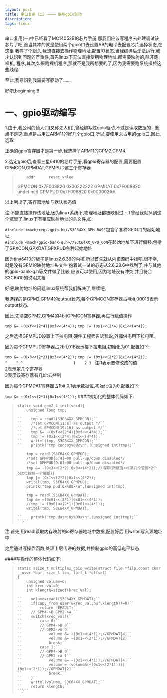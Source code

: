 ```yaml
---
layout: post
title: 串口复用（二）———— 编写gpio驱动
discription: 
tags: linux
---
```

  串口复用(一)中已经看了MC14052B的芯片手册,那我们应该写程序去处理调试该芯片了吧,首当其冲的就是使用两个gpio口去设置AB的电平去配置芯片选择状态,在这里
  我摔了个跟头,我想直接去操作物理地址,配置IO状态,当我编译后无法运行,我才认识到问题的严重性,首先linux下无法直接使用物理地址,都需要映射的,除非跑裸机,
  程序,其次,如果跑裸机程序,那就不是我所想要的了,因为我需要跑系统操控这些线程.  
  
  至此,我意识到我需要写驱动了......
  
  好吧,beginning!!!

 一、gpio驱动编写
=====
  1.由于,我公司的仙人们(又称先人们),曾经编写过gpio驱动,不过是读取数据的...重点不是这,重点是占用过ARM11的好几个gpio口,所以,要使用未占用的gpio口,因此,选取
  
  正确的gpio寄存器才是第一步,我选择了ARM11的GPM2,GPM4.

  2.选定gpio后,查看三星6410的芯片手册,看gpio寄存器的配置,需要配置GPMCON,GPMDAT,GPMPUD这三个寄存器
>         addr   	reset_value
>  GPMCON 0x7F008820 0x00222222
>  GPMDAT 0x7F008820 undefined
>  GPMPUD 0x7F008820 0x000002AA

  以上列出了,寄存器地址与默认状态值  

  注:不能直接操作该地址,因为linux系统下,物理地址都被映射过,:-T曾经我就掉到这个坑里了,linux下有相应映射地址的头文件,如:  

  ``#include <mach/regs-gpio.h>//S3C64XX_GPM_BASE``包含了各种GPIO口的起始地址  
  ``#include <mach/gpio-bank-q.h>//S3C64XX_GPQ_CON``在起始地址下进行偏移,包括了GPXCON,GPXDAT,GPXPUD各种起始地址  

  因为tiny6410的板子是linux2.6.38的内核,所以首先就从内核源码中找吧,很不幸,就是没有GPM的映射地址头文件
  抱着试一试的心态从2.6.28.6中找到了,并与其他的gpio-bank-q.h等文件做了比较,应该可以使用,因为地址没有冲突,并且符合
  S3C6410的说明文档  
  
  好吧,映射地址的问题linux系统帮我们解决了,继续吧,  

  我选择的是GPM2,GPM4的output状态,每个GPMCON寄存器占4bit,0001B表示output状态.  
  
  因此,先清空GPM2,GPM4的4bitGPMCON寄存器,再进行赋值操作

  ``tmp &= ~(0xf<<(2*4)|0xf<<(4*4));``
  ``tmp |= (0x1<<(2*4)|0x1<<(4*4));``

  之后选择GPMPUD设置上下拉电阻,硬件工程师告诉我说,外部供电用下拉电阻.

  因为每个GPMPUD寄存器占2bit,01B表示接下拉电阻,初始化为01,配置如下:  

  ``tmp &= ~(0x3<<(2*2)|0x3<<(4*2));``
  ``tmp |= (0x1<<(2*2)|0x1<<(4*2));``
  ``         ^    ^ ^               ``
  ``         1    2 3  ``
  注:1表示要修改成的值  
     2表示第几个寄存器  
	 3表示该寄存器有几bit去控制  

  因为每个GPMDAT寄存器占1bit,0,1表示数据位,初始化位为0,配置如下:  
	
  ``tmp &= ~(0x1<<(2*1)|0x1<<(4*1));``
####初始化的整体代码如下:
> ``static void gpm2_4_init(void){``  
> ``	unsigned long tmp;``  
> ````  
> ``	tmp = readl(S3C64XX_GPMCON);``  
> ``	/*set GPMCON[11:8] as output */``  
> ``	/*set GPMCON[19:16] as output */``  
> ``	tmp &= ~(0xf<<(2*4)|0xf<<(4*4));``  
> ``	tmp |= (0x1<<(2*4)|0x1<<(4*4));``  
> ``	writel(tmp, S3C64XX_GPMCON);``  
> ``	printk("tmp con:0x%08x\n",(unsigned int)tmp);``  
> ````  
> ``	tmp = readl(S3C64XX_GPMPUD);``  
> ``	/*set GPMPUD[5:4]=00 pull-up/down disabled*/``  
> ``	/*set GPMPUD[9:8]=00 pull-up/down disabled*/``  
> ``	tmp &= ~(0x3<<(2*2)|0x3<<(4*2));//清零(所赋值<<(第几个管脚*2个bit位控制一个管脚))``  
> ``	tmp |= (0x1<<(2*2)|0x1<<(4*2));``  
> ``	writel(tmp, S3C64XX_GPMPUD);``  
> ``	printk("tmp pud:0x%08x\n",(unsigned int)tmp);``  
> ``	``  
> ``	tmp = readl(S3C64XX_GPMDAT);``  
> ``	tmp &= ~(0x01<<(2*1)|0x01<<(4*1));``  
> ``	//tmp |= (0x01<<(2*1)|0x01<<(4*1));``  
> ``	writel(tmp, S3C64XX_GPMDAT);``  
> ````  
> ``	printk("tmp data:0x%08x\n",(unsigned int)tmp);``  
> ``}``  

  注:首先,用readl读取内存映射的io寄存器地址中数据,配置好后,用writel写入源地址中  
  
  之后通过写操作函数,处理上层传递的数据,并控制gpio的高低电平状态  

####写操作的整体代码如下:
> ``static ssize_t multiplex_gpio_write(struct file *filp,const char __user *buf, size_t len, loff_t *offset)``  
> ``{``  
> ``	unsigned volume=0;``  
> ``	int krec_val=0;``  
> ``	int klength=sizeof(krec_val);``  
> ````  
> ``	volume=readl(S3C64XX_GPMDAT);``  
> ``	if(copy_from_user(&krec_val,buf,klength)!=0)``  
> ``		return -EFAULT;``  
> ``	// GPM4->B GPM2->A ``  
> ``	switch(krec_val){``  
> ``		case 0:``  
> ``		// GPM4->B 0``  
> ``		// GPM2->A 0``  
> ``			volume &= ~(0x1<<(4*1));//GPMDAT[4]``  
> ``			volume &= ~(0x1<<(2*1));//GPMDAT[2]``  
> ``			break;``  
> ``		case 1:``  
> ``		// GPM4->B 0``  
> ``		// GPM2->A 1``  
> ``			volume &= ~(0x1<<(4*1));//GPMDAT[4]``  
> ``			volume = (volume&(~(0x1<<(2*1))))|(0x1<<(2*1));//GPMDAT[2]``  
> ``			break;``  
> ``	}``  
> ``	writel(volume, S3C64XX_GPMDAT);``  
> ``	return klength;``  
> ``}``  













